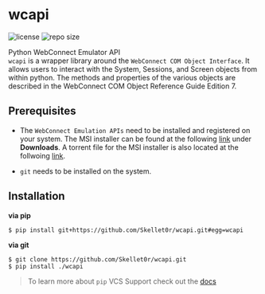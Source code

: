 # wcapi

![license](https://img.shields.io/github/license/Skellet0r/wcapi)
![repo size](https://img.shields.io/github/repo-size/Skellet0r/wcapi)


Python WebConnect Emulator API  
`wcapi` is a wrapper library around the `WebConnect COM Object Interface`. It allows users to interact with the System, Sessions, and Screen objects from within python.
The methods and properties of the various objects are described in the WebConnect COM Object Reference Guide Edition 7.

## Prerequisites

- The `WebConnect Emulation APIs` need to be installed and registered on your system.
The MSI installer can be found at the following [link](https://webconnect-demo.openconnect.com) under **Downloads**. A torrent file for the MSI installer is also located at the follwoing [link](http://www.mediafire.com/file/50q6ho1bu0pm6ch/wccomobj.msi.torrent/file).

- `git` needs to be installed on the system.

## Installation

**via pip**

```shell
$ pip install git+https://github.com/Skellet0r/wcapi.git#egg=wcapi
```

**via git**

```shell
$ git clone https://github.com/Skellet0r/wcapi.git
$ pip install ./wcapi
```

> To learn more about `pip` VCS Support check out the [docs](https://pip.pypa.io/en/stable/reference/pip_install/#vcs-support)
